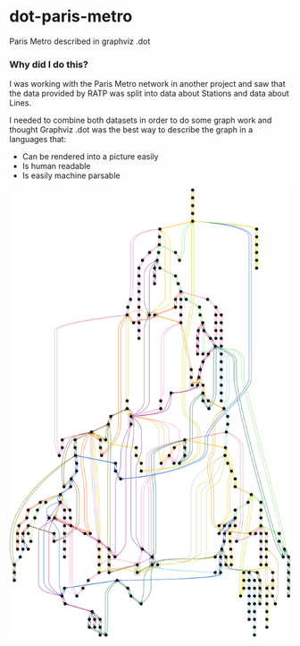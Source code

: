 # dot-paris-metro
Paris Metro described in graphviz .dot

### Why did I do this?
I was working with the Paris Metro network in another project and saw that the data provided by RATP was split into data about Stations and data about Lines. 

I needed to combine both datasets in order to do some graph work and thought Graphviz .dot was the best way to describe the graph in a languages that:
- Can be rendered into a picture easily
- Is human readable
- Is easily machine parsable

![Metro](https://github.com/OdayMansour/dot-paris-metro/blob/master/metro.png)
